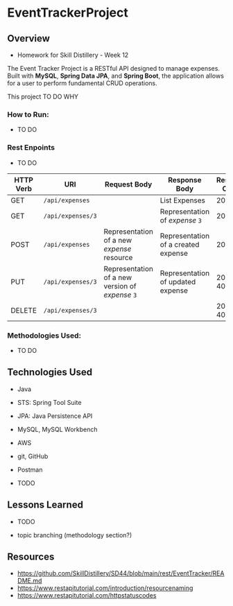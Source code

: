 # **EventTrackerProject**

## **Overview**

- Homework for Skill Distillery - Week 12

The Event Tracker Project is a RESTful API designed to manage expenses. Built with **MySQL**, **Spring Data JPA**, and **Spring Boot**, the application allows for a user to perform fundamental CRUD operations. 

This project TO DO WHY

### **How to Run:**

- TO DO

### **Rest Enpoints**

- TO DO

| HTTP Verb | URI                  | Request Body | Response Body | Response Codes |
|-----------|----------------------|--------------|---------------|---------|
| GET       | `/api/expenses`      |              | List Expenses | 200 |
| GET       | `/api/expenses/3`   |              | Representation of _expense_ `3` | 200, 404 |
| POST      | `/api/expenses`      | Representation of a new _expense_ resource | Representation of a created expense | 201, 400|
| PUT       | `/api/expenses/3`   | Representation of a new version of _expense_ `3` | Representation of updated expense | 200, 404, 400 |
| DELETE    | `/api/expenses/3`   |              | | 204, 404, 400 |


### **Methodologies Used:**
- TO DO

## **Technologies Used**
- Java
- STS: Spring Tool Suite
- JPA: Java Persistence API
- MySQL, MySQL Workbench
- AWS
- git, GitHub
- Postman

- TODO

## **Lessons Learned** 
- TODO



- topic branching (methodology section?)

## **Resources**
- https://github.com/SkillDistillery/SD44/blob/main/rest/EventTracker/README.md
- https://www.restapitutorial.com/introduction/resourcenaming
- https://www.restapitutorial.com/httpstatuscodes

